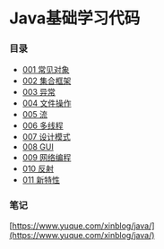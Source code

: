 # Java基础学习代码

### 目录
- [001 常见对象]()
- [002 集合框架]()
- [003 异常]()
- [004 文件操作]()
- [005 流]()
- [006 多线程]()
- [007 设计模式]()
- [008 GUI]()
- [009 网络编程]()
- [010 反射]()
- [011 新特性]()

### 笔记
[https://www.yuque.com/xinblog/java/](https://www.yuque.com/xinblog/java/)

